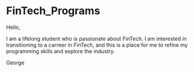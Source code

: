 # FinTech_Programs

Hello,

I am a lifelong student who is passionate about FinTech.  I am interested in transitioning to a carreer in FinTech, and this is a place for me to refine my programming skills and explore the industry.

George
